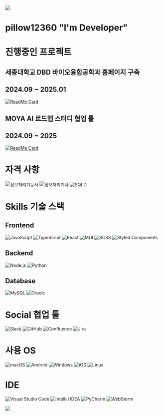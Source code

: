 <div align=left>

<img src="https://capsule-render.vercel.app/api?type=waving&color=BDBDC8&height=150&section=header" />

# pillow12360 "I'm Developer" 


# 진행중인 프로젝트 



## 세종대학교 DBD 바이오융합공학과 홈페이지 구축 
## 2024.09 ~ 2025.01
[![ReadMe Card](https://github-readme-stats.vercel.app/api/pin/?username=urinaner&repo=sejong-dibb)](https://github.com/urinaner/sejong-dibb)

## MOYA AI 로드맵 스터디 협업 툴
## 2024.09 ~ 2025
[![ReadMe Card](https://github-readme-stats.vercel.app/api/pin/?username=sungwon2598&repo=moya)](https://github.com/sungwon2598/moya)

# 자격 사항
![정보처리기능사](https://img.shields.io/badge/정보처리기능사-22.07-4A154B?style=for-the-badge&logo=checkmarx&logoColor=white)
![정보처리기사](https://img.shields.io/badge/정보처리기사-24.09-0052CC?style=for-the-badge&logo=checkmarx&logoColor=white)
![SQLD](https://img.shields.io/badge/SQLD-24.10-F80000?style=for-the-badge&logo=checkmarx&logoColor=white)


# Skills 기술 스택

## Frontend
![JavaScript](https://img.shields.io/badge/JavaScript-F7DF1E?style=for-the-badge&logo=JavaScript&logoColor=white)
![TypeScript](https://img.shields.io/badge/TypeScript-007ACC?style=for-the-badge&logo=typescript&logoColor=white)
![React](https://img.shields.io/badge/React-20232A?style=for-the-badge&logo=react&logoColor=61DAFB)
![MUI](https://img.shields.io/badge/MUI-007FFF?style=for-the-badge&logo=mui&logoColor=white)
![SCSS](https://img.shields.io/badge/SCSS-CC6699?style=for-the-badge&logo=sass&logoColor=white)
![Styled Components](https://img.shields.io/badge/Styled--Components-DB7093?style=for-the-badge&logo=styled-components&logoColor=white)

## Backend
![Node.js](https://img.shields.io/badge/Node.js-43853D?style=for-the-badge&logo=node.js&logoColor=white)
![Python](https://img.shields.io/badge/Python-3776AB?style=for-the-badge&logo=python&logoColor=white)

## Database
![MySQL](https://img.shields.io/badge/MySQL-00000F?style=for-the-badge&logo=mysql&logoColor=white)
![Oracle](https://img.shields.io/badge/Oracle-F80000?style=for-the-badge&logo=oracle&logoColor=white)

# Social 협업 툴
![Slack](https://img.shields.io/badge/Slack-4A154B?style=for-the-badge&logo=slack&logoColor=white)
![GitHub](https://img.shields.io/badge/GitHub-100000?style=for-the-badge&logo=github&logoColor=white)
![Confluence](https://img.shields.io/badge/Confluence-172B4D?style=for-the-badge&logo=confluence&logoColor=white)
![Jira](https://img.shields.io/badge/Jira-0052CC?style=for-the-badge&logo=jira&logoColor=white)

# 사용 OS
![macOS](https://img.shields.io/badge/mac%20os-000000?style=for-the-badge&logo=apple&logoColor=white)
![Android](https://img.shields.io/badge/Android-3DDC84?style=for-the-badge&logo=android&logoColor=white)
![Windows](https://img.shields.io/badge/Windows-0078D6?style=for-the-badge&logo=windows&logoColor=white)
![iOS](https://img.shields.io/badge/iOS-000000?style=for-the-badge&logo=ios&logoColor=white)
![Linux](https://img.shields.io/badge/Linux-FCC624?style=for-the-badge&logo=linux&logoColor=black)

# IDE

![Visual Studio Code](https://img.shields.io/badge/Visual_Studio_Code-0078D4?style=for-the-badge&logo=visual%20studio%20code&logoColor=white)
![IntelliJ IDEA](https://img.shields.io/badge/IntelliJ_IDEA-000000.svg?style=for-the-badge&logo=intellij-idea&logoColor=white)
![PyCharm](https://img.shields.io/badge/PyCharm-000000.svg?&style=for-the-badge&logo=PyCharm&logoColor=white)
![WebStorm](https://img.shields.io/badge/WebStorm-000000?style=for-the-badge&logo=WebStorm&logoColor=white)

<img src="https://capsule-render.vercel.app/api?type=waving&color=BDBDC8&height=150&section=footer" />


</div>
